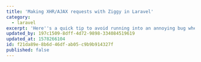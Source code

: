 ```yaml
---
title: 'Making XHR/AJAX requests with Ziggy in Laravel'
category:
  - laravel
excerpt: 'Here''s a quick tip to avoid running into an annoying bug when using Ziggy for Laravel.'
updated_by: 197c1509-8dff-4d72-9898-334084519619
updated_at: 1578266104
id: f21da89e-8b6d-46df-ab05-c9b9b914327f
published: false
---
```

